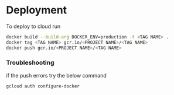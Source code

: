# Deployment

To deploy to cloud run

```bash
docker build --build-arg DOCKER_ENV=production -t <TAG NAME> .
docker tag <TAG NAME> gcr.io/<PROJECT NAME>/<TAG NAME>
docker push gcr.io/<PROJECT NAME>/<TAG NAME>


```

### Troubleshooting

if the push errors try the below command

```bash
gcloud auth configure-docker

```
